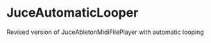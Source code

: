 JuceAutomaticLooper
===================

Revised version of JuceAbletonMidiFilePlayer with automatic looping
